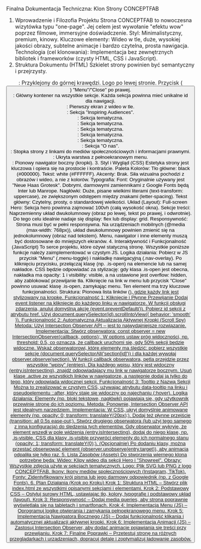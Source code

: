 Finalna Dokumentacja Techniczna: Klon Strony CONCEPTFAB

1. Wprowadzenie i Filozofia Projektu
   Strona CONCEPTFAB to nowoczesna wizytówka typu "one-page". Jej celem jest wywołanie "efektu wow" poprzez filmowe, immersyjne doświadczenie.
   Styl: Minimalistyczny, premium, kinowy.
   Kluczowe elementy: Wideo w tle, duże, wysokiej jakości obrazy, subtelne animacje i bardzo czytelna, prosta nawigacja.
   Technologia (cel klonowania): Implementacja bez zewnętrznych bibliotek i frameworków (czysty HTML, CSS i JavaScript).
2. Struktura Dokumentu (HTML)
Szkielet strony powinien być semantyczny i przejrzysty.
<header class="site-header">: Przyklejony do górnej krawędzi.
Logo po lewej stronie.
Przycisk (<button class="menu-toggle">) "Menu"/"Close" po prawej.
<main>: Główny kontener na wszystkie sekcje. Każda sekcja powinna mieć unikalne id dla nawigacji.
<section id="hero" class="hero-section">: Pierwszy ekran z wideo w tle.
<section id="intro" class="content-section">: Sekcja "Inspiring Audiences".
<section id="theme-parks" class="content-section">: Sekcja tematyczna.
<section id="theatre-arena" class="content-section">: Sekcja tematyczna.
<section id="exhibitions" class="content-section">: Sekcja tematyczna.
<section id="events" class="content-section">: Sekcja tematyczna.
<section id="films" class="content-section">: Sekcja tematyczna.
<section id="about" class="about-section">: Sekcja "O nas".
<footer>: Stopka strony z linkami do mediów społecznościowych i informacjami prawnymi.
<div id="nav-overlay" class="nav-overlay">: Ukryta warstwa z pełnoekranowym menu.
<nav class="side-nav">: Pionowy nawigator boczny (kropki).
3. Styl i Wygląd (CSS)
   Estetyka strony jest kluczowa i opiera się na prostocie i kontraście.
   Paleta Kolorów:
   Tło główne: black (#000000).
   Tekst: white (#FFFFFF).
   Akcenty: Brak. Siła wizualna pochodzi z obrazów i wideo, a nie z kolorów.
   Typografia:
   Font: Oryginalnie używany jest "Neue Haas Grotesk". Dobrymi, darmowymi zamiennikami z Google Fonts będą Inter lub Manrope.
   Nagłówki: Duże, pisane wielkimi literami (text-transform: uppercase), ze zwiększonym odstępem między znakami (letter-spacing).
   Tekst główny: Czytelny, prosty, o standardowej wielkości.
   Układ (Layout):
   Full-screen Hero: Sekcja hero powinna zajmować 100vh (całą wysokość okna).
   Sekcje treści: Naprzemienny układ dwukolumnowy (obraz po lewej, tekst po prawej, i odwrotnie). Do tego celu idealnie nadaje się display: flex lub display: grid.
   Responsywność: Strona musi być w pełni responsywna. Na urządzeniach mobilnych (@media (max-width: 768px)), układ dwukolumnowy powinien zmienić się na jednokolumnowy (obraz nad tekstem). Menu, nawigator i inne elementy muszą być dostosowane do mniejszych ekranów.
4. Interaktywność i Funkcjonalność (JavaScript)
   To serce projektu, które ożywi statyczną stronę. Wszystkie poniższe funkcje należy zaimplementować w czystym JS.
   Logika działania:
   Pobierz w JS przycisk "Menu" (.menu-toggle) i nakładkę nawigacyjną (.nav-overlay).
   Po kliknięciu przycisku, przełączaj klasę (np. .is-open) na elemencie <body> lub na samej nakładce.
   CSS będzie odpowiadać za stylizację: gdy klasa .is-open jest obecna, nakładka ma opacity: 1 i visibility: visible, a na <body> ustawione jest overflow: hidden, aby zablokować przewijanie tła.
   Kliknięcie na link w menu lub przycisk "Close" powinno usuwać klasę .is-open, zamykając menu.
   Ten element ma trzy kluczowe funkcjonalności.
   Struktura: Pionowa lista linków (<a href="#section-id">), gdzie każdy link jest stylizowany na kropkę.
   Funkcjonalność 1: Kliknięcie i Płynne Przewijanie
   Dodaj event listener na kliknięcie do każdego linku w nawigatorze.
   W funkcji obsługi zdarzenia, anuluj domyślną akcję (event.preventDefault()).
   Pobierz id sekcji z atrybutu href.
   Użyj document.querySelector(id).scrollIntoView({ behavior: 'smooth' }).
   Funkcjonalność 2: Automatyczna Aktualizacja Aktywnej Kropki (Scroll Spy)
   Metoda: Użyj Intersection Observer API – jest to najwydajniejsze rozwiązanie.
   Implementacja:
   Stwórz obserwatora: const observer = new IntersectionObserver(callback, options);. W options ustaw próg widoczności, np. threshold: 0.5, co oznacza, że callback uruchomi się, gdy 50% sekcji będzie widoczne.
   Wskaż obserwatorowi, które elementy ma śledzić: pobierz wszystkie sekcje (document.querySelectorAll('section[id]')) i dla każdej wywołaj observer.observe(section).
   W funkcji callback obserwatora, pętla przejdzie przez wszystkie "wpisy" (entries). Dla każdego wpisu, który jest widoczny (entry.isIntersecting), znajdź odpowiadający mu link w nawigatorze bocznym.
   Usuń klasę .active ze wszystkich linków w nawigatorze, a następnie dodaj ją tylko do tego, który odpowiada widocznej sekcji.
   Funkcjonalność 3: Tooltip z Nazwą Sekcji
   Można to zrealizować w czystym CSS, używając atrybutu data-tooltip na linku i pseudoelementu ::after, który staje się widoczny po najechaniu (:hover).
   Logika działania: Elementy (np. bloki tekstowe, nagłówki) pojawiają się, gdy użytkownik przewinie stronę do ich poziomu.
   Metoda: Ponownie, Intersection Observer API jest idealnym narzędziem.
   Implementacja:
   W CSS, ukryj domyślnie animowane elementy (np. opacity: 0; transform: translateY(20px);). Dodaj też płynne przejście (transition: all 0.5s ease-out;).
   Stwórz drugiego obserwatora (lub użyj tego samego z inną konfiguracją) do śledzenia tych elementów.
   Gdy obserwator wykryje, że element wszedł w pole widzenia (entry.isIntersecting), dodaj do niego klasę, np. .is-visible.
   CSS dla klasy .is-visible przywróci elementy do ich normalnego stanu (opacity: 1; transform: translateY(0);).
   (Opcjonalnie) Po dodaniu klasy, można przestać obserwować element (observer.unobserve(entry.target)), aby animacja odpaliła się tylko raz.
5. Lista Zasobów (Assets)
   Do stworzenia wiernego klona potrzebne będą:
   Wideo: Klipy wideo dla sekcji Hero i "Showreel".
   Obrazy: Wszystkie zdjęcia użyte w sekcjach tematycznych.
   Logo: Plik SVG lub PNG z logo CONCEPTFAB.
   Ikony: Ikony mediów społecznościowych (Instagram, TikTok).
   Fonty: Zidentyfikowany krój pisma lub jego darmowy odpowiednik (np. z Google Fonts).
6. Plan Działania (Krok po Kroku)
   Krok 1: Struktura HTML – Stwórz plik index.html ze wszystkimi opisanymi sekcjami i elementami.
   Krok 2: Podstawowy CSS – Ostyluj surowy HTML, ustawiając tło, kolory, typografię i podstawowy układ (layout).
   Krok 3: Responsywność – Dodaj media queries, aby strona poprawnie wyświetlała się na tabletach i smartfonach.
   Krok 4: Implementacja Menu (JS) – Oprogramuj logikę otwierania i zamykania pełnoekranowego menu.
   Krok 5: Implementacja Nawigatora Bocznego (JS) – Dodaj funkcjonalność klikania i automatycznej aktualizacji aktywnej kropki.
   Krok 6: Implementacja Animacji (JS) – Zastosuj Intersection Observer, aby dodać animacje pojawiania się treści przy przewijaniu.
   Krok 7: Finalne Poprawki – Przetestuj stronę na różnych przeglądarkach i urządzeniach, dopracuj detale i zoptymalizuj ładowanie zasobów.

